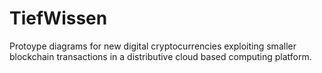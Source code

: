 # TiefWissen
Protoype diagrams for new digital cryptocurrencies exploiting smaller blockchain transactions in a distributive cloud based computing platform.
